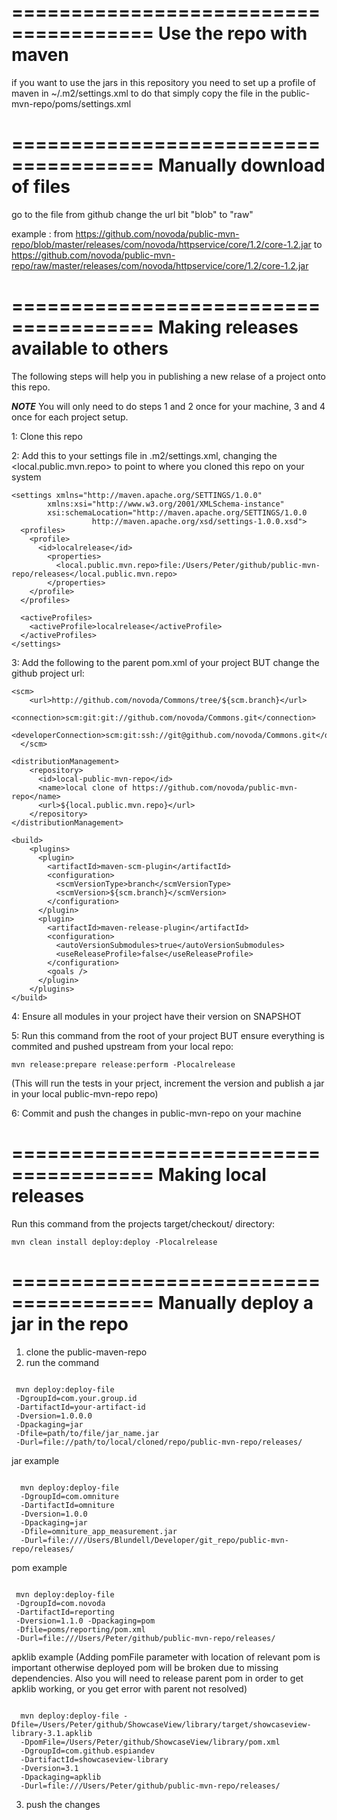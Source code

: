 ======================================
Use the repo with maven
======================================

if you want to use the jars in this repository you need to set up a profile of maven in ~/.m2/settings.xml
to do that simply copy the file in the public-mvn-repo/poms/settings.xml

======================================
Manually download of files
======================================

go to the file from github
change the url bit "blob" to "raw"

example :
from
https://github.com/novoda/public-mvn-repo/blob/master/releases/com/novoda/httpservice/core/1.2/core-1.2.jar
to
https://github.com/novoda/public-mvn-repo/raw/master/releases/com/novoda/httpservice/core/1.2/core-1.2.jar

======================================
Making releases available to others
======================================

The following steps will help you in publishing a new relase of a project onto this repo. 

***NOTE*** You will only need to do steps 1 and 2 once for your machine, 3 and 4 once for each project setup.

1: Clone this repo

2: Add this to your settings file in .m2/settings.xml, changing the <local.public.mvn.repo> to point to where you cloned this repo on your system

	<settings xmlns="http://maven.apache.org/SETTINGS/1.0.0"
            xmlns:xsi="http://www.w3.org/2001/XMLSchema-instance"
            xsi:schemaLocation="http://maven.apache.org/SETTINGS/1.0.0
                      http://maven.apache.org/xsd/settings-1.0.0.xsd">
	  <profiles>
	    <profile>
	      <id>localrelease</id>
	        <properties>
			  <local.public.mvn.repo>file:/Users/Peter/github/public-mvn-repo/releases</local.public.mvn.repo>
			</properties>
		</profile>
	  </profiles>

	  <activeProfiles>
		<activeProfile>localrelease</activeProfile>
	  </activeProfiles>
	</settings>




3: Add the following to the parent pom.xml of your project BUT change the github project url:

	<scm>
	    <url>http://github.com/novoda/Commons/tree/${scm.branch}</url>
	    <connection>scm:git:git://github.com/novoda/Commons.git</connection>
	    <developerConnection>scm:git:ssh://git@github.com/novoda/Commons.git</developerConnection>
	  </scm>

	<distributionManagement>
	    <repository>
	      <id>local-public-mvn-repo</id>
	      <name>local clone of https://github.com/novoda/public-mvn-repo</name>
	      <url>${local.public.mvn.repo}</url>
	    </repository>
	</distributionManagement>

	<build>
	    <plugins>
	      <plugin>
	        <artifactId>maven-scm-plugin</artifactId>
	        <configuration>
	          <scmVersionType>branch</scmVersionType>
	          <scmVersion>${scm.branch}</scmVersion>
	        </configuration>
	      </plugin>
	      <plugin>
	        <artifactId>maven-release-plugin</artifactId>
	        <configuration>
	          <autoVersionSubmodules>true</autoVersionSubmodules>
	          <useReleaseProfile>false</useReleaseProfile>
	        </configuration>
	        <goals />
	      </plugin>
	    </plugins>
	</build>


4: Ensure all modules in your project have their version on SNAPSHOT

5: Run this command from the root of your project BUT ensure everything is commited and pushed upstream from your local repo:

	mvn release:prepare release:perform -Plocalrelease

(This will run the tests in your prject, increment the version and publish a jar in your local public-mvn-repo repo)

6: Commit and push the changes in public-mvn-repo on your machine

======================================
Making local releases 
======================================

Run this command from the projects target/checkout/ directory:

	mvn clean install deploy:deploy -Plocalrelease  

======================================
Manually deploy a jar in the repo
======================================

1. clone the public-maven-repo
2. run the command

<pre><code>
 mvn deploy:deploy-file 
 -DgroupId=com.your.group.id 
 -DartifactId=your-artifact-id 
 -Dversion=1.0.0.0 
 -Dpackaging=jar 
 -Dfile=path/to/file/jar_name.jar 
 -Durl=file://path/to/local/cloned/repo/public-mvn-repo/releases/
</code></pre>

jar example
<pre><code>
  mvn deploy:deploy-file 
  -DgroupId=com.omniture 
  -DartifactId=omniture 
  -Dversion=1.0.0 
  -Dpackaging=jar 
  -Dfile=omniture_app_measurement.jar 
  -Durl=file:////Users/Blundell/Developer/git_repo/public-mvn-repo/releases/
</code></pre>

pom example 
<pre><code>
 mvn deploy:deploy-file 
 -DgroupId=com.novoda 
 -DartifactId=reporting 
 -Dversion=1.1.0 -Dpackaging=pom 
 -Dfile=poms/reporting/pom.xml 
 -Durl=file:///Users/Peter/github/public-mvn-repo/releases/
</code></pre>

apklib example (Adding pomFile parameter with location of relevant pom is important otherwise deployed pom will be broken due to missing dependencies. Also you will need to release parent pom in order to get apklib working, or you get error with parent not resolved)
<pre><code>
  mvn deploy:deploy-file -Dfile=/Users/Peter/github/ShowcaseView/library/target/showcaseview-library-3.1.apklib 
  -DpomFile=/Users/Peter/github/ShowcaseView/library/pom.xml 
  -DgroupId=com.github.espiandev 
  -DartifactId=showcaseview-library 
  -Dversion=3.1 
  -Dpackaging=apklib 
  -Durl=file:///Users/Peter/github/public-mvn-repo/releases/
</code></pre>

3. push the changes


